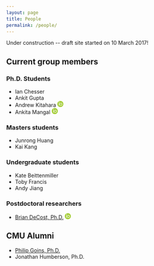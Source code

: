 ```yaml
---
layout: page
title: People 
permalink: /people/
---
```

Under construction -- draft site started on 10 March 2017!

## Current group members
### Ph.D. Students
- Ian Chesser
- Ankit Gupta
- Andrew Kitahara [![orcid.org/0000-0002-5936-6360](/images/id.png)](https://orcid.org/0000-0002-5936-6360)
- Ankita Mangal [![orcid.org/0000-0002-3814-1103](/images/id.png)](https://orcid.org/0000-0002-3814-1103)

### Masters students
- Junrong Huang
- Kai Kang

### Undergraduate students
- Kate Beittenmiller
- Toby Francis
- Andy Jiang

### Postdoctoral researchers
- [Brian DeCost, Ph.D.](http://www.contrib.andrew.cmu.edu/~bdecost/) [![orcid.org/0000-0002-3459-5888](/images/id.png)](https://orcid.org/0000-0002-3459-5888)

## CMU Alumni
- [Philip Goins, Ph.D.](https://www.researchgate.net/profile/Philip_Goins)
- Jonathan Humberson, Ph.D.




